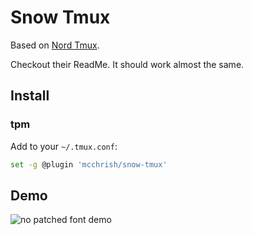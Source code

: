 # Snow Tmux

Based on [Nord Tmux](https://github.com/arcticicestudio/nord-tmux).

Checkout their ReadMe. It should work almost the same.

## Install

### tpm

Add to your `~/.tmux.conf`:

```bash
set -g @plugin 'mcchrish/snow-tmux'
```

## Demo

![no patched font demo](https://user-images.githubusercontent.com/7200153/48481845-dd6d8900-e849-11e8-8dd0-c95981b9ebbf.png)
